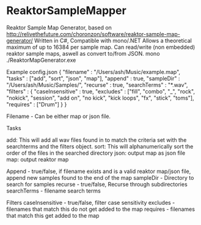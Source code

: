 ReaktorSampleMapper
===================

Reaktor Sample Map Generator, based on http://relivethefuture.com/choronzon/software/reaktor-sample-map-generator/
Written in C#, Compatible with mono/.NET
Allows a theoretical maximum of up to 16384 per sample map.
Can read/write (non embedded) reaktor sample maps, aswell as convert to/from JSON. 
mono ./ReaktorMapGenerator.exe

Example config.json 
{
	"filename" : "/Users/ash/Music/example.map",
	"tasks" : ["add", "sort", "json", "map"],
	"append" : true,
	"sampleDir" : "/Users/ash/Music/Samples/",
	"recurse" : true,
	"searchTerms" : "*.wav",
	"filters" : {
		"caseInsensitive" : true,
		"excludes" : ["fill", "combo", "_", "rock", "nokick", "session", "add on", "no kick", "kick loops", "fx", "stick", "toms"],
		"requires" : ["Drum"]
	}
}

Filename - Can be either map or json file.

Tasks

add:
This will add all wav files found in to match the criteria set with the searchterms and the filters object.
sort:
This will alphanumerically sort the order of the files in the searched directory
json:
output map as json file
map:
output reaktor map


Append - true/false, if filename exists and is a valid reaktor map/json file, append new samples found to the end of the map 
sampleDir - Directory to search for samples
recurse - true/false, Recurse through subdirectories
searchTerms - filename search terms

Filters
caseInsensitive - true/false, filter case sensitivity
excludes - filenames that match this do not get added to the map
requires - filenames that match this get added to the map

